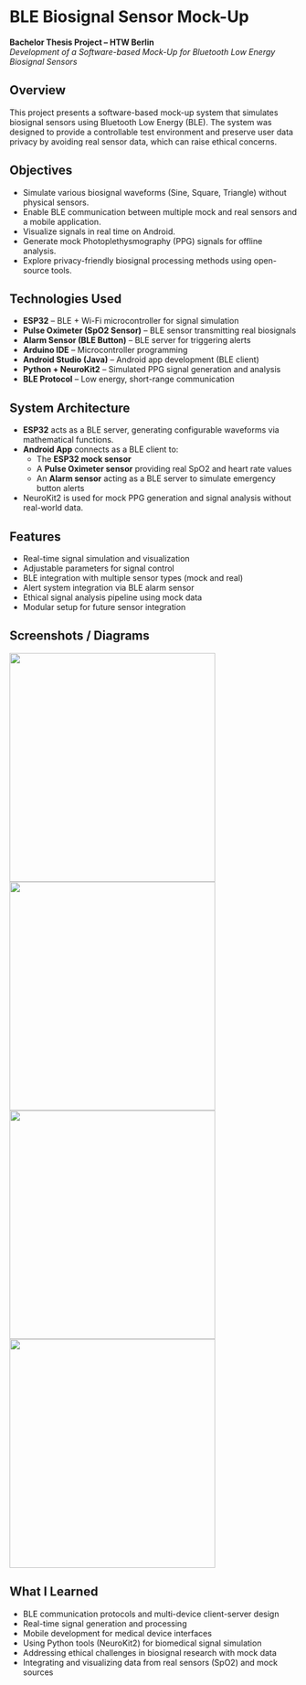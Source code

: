 # BLE Biosignal Sensor Mock-Up

**Bachelor Thesis Project – HTW Berlin**  
*Development of a Software-based Mock-Up for Bluetooth Low Energy Biosignal Sensors*

## Overview
This project presents a software-based mock-up system that simulates biosignal sensors using Bluetooth Low Energy (BLE). The system was designed to provide a controllable test environment and preserve user data privacy by avoiding real sensor data, which can raise ethical concerns.

## Objectives
- Simulate various biosignal waveforms (Sine, Square, Triangle) without physical sensors.
- Enable BLE communication between multiple mock and real sensors and a mobile application.
- Visualize signals in real time on Android.
- Generate mock Photoplethysmography (PPG) signals for offline analysis.
- Explore privacy-friendly biosignal processing methods using open-source tools.

## Technologies Used
- **ESP32** – BLE + Wi-Fi microcontroller for signal simulation
- **Pulse Oximeter (SpO2 Sensor)** – BLE sensor transmitting real biosignals
- **Alarm Sensor (BLE Button)** – BLE server for triggering alerts
- **Arduino IDE** – Microcontroller programming
- **Android Studio (Java)** – Android app development (BLE client)
- **Python + NeuroKit2** – Simulated PPG signal generation and analysis
- **BLE Protocol** – Low energy, short-range communication

## System Architecture
- **ESP32** acts as a BLE server, generating configurable waveforms via mathematical functions.
- **Android App** connects as a BLE client to:
  - The **ESP32 mock sensor**
  - A **Pulse Oximeter sensor** providing real SpO2 and heart rate values
  - An **Alarm sensor** acting as a BLE server to simulate emergency button alerts
- NeuroKit2 is used for mock PPG generation and signal analysis without real-world data.

## Features
- Real-time signal simulation and visualization
- Adjustable parameters for signal control
- BLE integration with multiple sensor types (mock and real)
- Alert system integration via BLE alarm sensor
- Ethical signal analysis pipeline using mock data
- Modular setup for future sensor integration

## Screenshots / Diagrams
<img src="https://github.com/user-attachments/assets/0215116f-d3b9-41d5-b459-13b9c8509a8d" width="360" height="400" />
<img src="https://github.com/user-attachments/assets/c9c55980-2b64-4624-803f-a5430585984a" width="360" height="400" />
<img src="https://github.com/user-attachments/assets/b3a525f7-0a6e-474d-b48a-49e016477592" width="360" height="400" />
<img src="https://github.com/user-attachments/assets/c0939eb8-422a-47a4-a37e-06e24f5c95e8" width="360" height="400" />






## What I Learned
- BLE communication protocols and multi-device client-server design
- Real-time signal generation and processing
- Mobile development for medical device interfaces
- Using Python tools (NeuroKit2) for biomedical signal simulation
- Addressing ethical challenges in biosignal research with mock data
- Integrating and visualizing data from real sensors (SpO2) and mock sources





